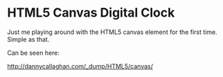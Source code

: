 
# HTML5 Canvas Digital Clock

Just me playing around with the HTML5 canvas element for the first time. Simple as that.

Can be seen here:

http://dannycallaghan.com/_dump/HTML5/canvas/
